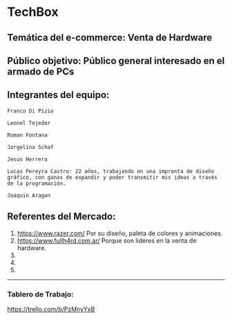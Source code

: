 # **TechBox**

## **Temática del e-commerce:** Venta de Hardware

## **Público objetivo:** Público general interesado en el armado de PCs

## **Integrantes del equipo:**
```
Franco Di Pizio

Leonel Tejedor

Roman Fontana

Jorgelina Schaf

Jesus Herrera

Lucas Pereyra Castro: 22 años, trabajando en una imprenta de diseño gráfico, con ganas de expandir y poder transmitir mis ideas a través de la programación.

Joaquin Aragon
```

## Referentes del Mercado:
1. https://www.razer.com/ Por su diseño, paleta de colores y animaciones.
2. https://www.fullh4rd.com.ar/ Porque son lideres en la venta de hardware.
3. 
4.
5.

--- 

### Tablero de Trabajo:
https://trello.com/b/PzMnyYxB